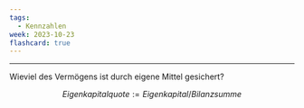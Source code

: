 ```yaml
---
tags:
  - Kennzahlen
week: 2023-10-23
flashcard: true
---
```

***

Wieviel des Vermögens ist durch eigene Mittel gesichert?

$$
Eigenkapitalquote := Eigenkapital/Bilanzsumme
$$
